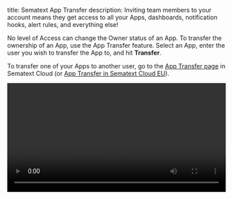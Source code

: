 title: Sematext App Transfer
description: Inviting team members to your account means they get access to all your Apps, dashboards, notification hooks, alert rules, and everything else!

No level of Access can change the Owner status of an App. To transfer the 
ownership of an App, use the App Transfer feature. Select an App, enter the user
you wish to transfer the App to, and hit **Transfer**.

To transfer one of your Apps to another user, go to the 
[App Transfer page](https://apps.sematext.com/ui/team/transfers) in Sematext Cloud (or [App Transfer in Sematext Cloud EU](https://apps.sematext.com/ui/team/transfers)).

<video style="display:block; width:100%; height:auto;" controls autoplay loop>
  <source src="https://cdn.sematext.com/videos/app-transfer.mp4" type="video/mp4" />
</video>
